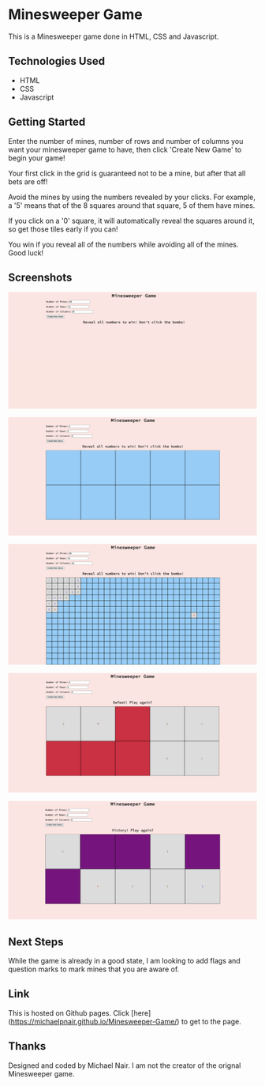 # Minesweeper Game

This is a Minesweeper game done in HTML, CSS and Javascript.

## Technologies Used
- HTML
- CSS
- Javascript

## Getting Started
Enter the number of mines, number of rows and number of columns you want your minesweeper game to have, then click 'Create New Game' to begin your game!

Your first click in the grid is guaranteed not to be a mine, but after that all bets are off!

Avoid the mines by using the numbers revealed by your clicks. For example, a '5' means that of the 8 squares around that square, 5 of them have mines.

If you click on a '0' square, it will automatically reveal the squares around it, so get those tiles early if you can!

You win if you reveal all of the numbers while avoiding all of the mines. Good luck!

## Screenshots
![Screenshot of fresh page with no grid generated.](/screenshots/Screenshot1.png)

![Screenshot of a new Minesweeper grid.](/screenshots/Screenshot2.png)

![Screenshot of a game in progress with some squares revealed.](/screenshots/Screenshot3.png)

![Screenshot of a defeat.](/screenshots/Screenshot4.png)

![Screenshot of a victory.](/screenshots/Screenshot5.png)


## Next Steps
While the game is already in a good state, I am looking to add flags and question marks to mark mines that you are aware of.

## Link
This is hosted on Github pages. Click [here] (https://michaelpnair.github.io/Minesweeper-Game/) to get to the page.

## Thanks
Designed and coded by Michael Nair.
I am not the creator of the orignal Minesweeper game.